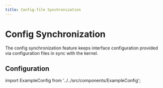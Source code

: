```yaml
---
title: Config-file Synchronization
---
```


# Config Synchronization

The config synchronization feature keeps interface configuration provided via configuration files in sync with the kernel.

## Configuration

import ExampleConfig from '../../src/components/ExampleConfig';

<ExampleConfig section="cfgsync" />